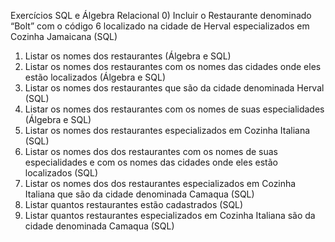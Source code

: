 Exercícios SQL e Álgebra Relacional
0) Incluir o Restaurante denominado “Bolt” com o código 6 localizado na cidade de Herval
especializados em Cozinha Jamaicana (SQL)
1) Listar os nomes dos restaurantes (Álgebra e SQL)
2) Listar os nomes dos restaurantes com os nomes das cidades onde eles estão localizados (Álgebra e
SQL)
3) Listar os nomes dos restaurantes que são da cidade denominada Herval (SQL)
4) Listar os nomes dos restaurantes com os nomes de suas especialidades (Álgebra e SQL)
5) Listar os nomes dos restaurantes especializados em Cozinha Italiana (SQL)
6) Listar os nomes dos dos restaurantes com os nomes de suas especialidades e com os nomes das
cidades onde eles estão localizados (SQL)
7) Listar os nomes dos dos restaurantes especializados em Cozinha Italiana que são da cidade
denominada Camaqua (SQL)
8) Listar quantos restaurantes estão cadastrados (SQL)
9) Listar quantos restaurantes especializados em Cozinha Italiana são da cidade denominada Camaqua
(SQL)
